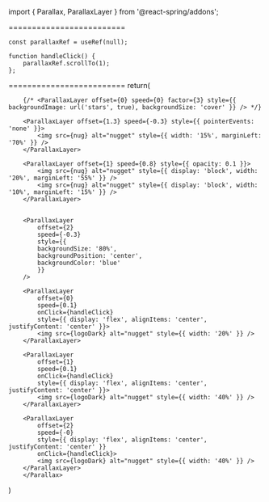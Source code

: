 import { Parallax, ParallaxLayer } from '@react-spring/addons';

=========================
    
    const parallaxRef = useRef(null);

    function handleClick() {
        parallaxRef.scrollTo(1);
    };

=========================
return(
<!-- <div className="parallax-container">
        <Parallax ref={props.parallaxRef}>
        <ParallaxLayer offset={1} speed={1} style={{ backgroundColor: '#57EE89' }} />
        <ParallaxLayer offset={2} speed={1} style={{ backgroundColor: '#87BCDE' }} /> -->

        {/* <ParallaxLayer offset={0} speed={0} factor={3} style={{ backgroundImage: url('stars', true), backgroundSize: 'cover' }} /> */}

        <ParallaxLayer offset={1.3} speed={-0.3} style={{ pointerEvents: 'none' }}>
            <img src={nug} alt="nugget" style={{ width: '15%', marginLeft: '70%' }} />
        </ParallaxLayer>

        <ParallaxLayer offset={1} speed={0.8} style={{ opacity: 0.1 }}>
            <img src={nug} alt="nugget" style={{ display: 'block', width: '20%', marginLeft: '55%' }} />
            <img src={nug} alt="nugget" style={{ display: 'block', width: '10%', marginLeft: '15%' }} />
        </ParallaxLayer>


        <ParallaxLayer
            offset={2}
            speed={-0.3}
            style={{
            backgroundSize: '80%',
            backgroundPosition: 'center',
            backgroundColor: 'blue'
            }}
        />

        <ParallaxLayer
            offset={0}
            speed={0.1}
            onClick={handleClick}
            style={{ display: 'flex', alignItems: 'center', justifyContent: 'center' }}>
            <img src={logoDark} alt="nugget" style={{ width: '20%' }} />
        </ParallaxLayer>

        <ParallaxLayer
            offset={1}
            speed={0.1}
            onClick={handleClick}
            style={{ display: 'flex', alignItems: 'center', justifyContent: 'center' }}>
            <img src={logoDark} alt="nugget" style={{ width: '40%' }} />
        </ParallaxLayer>

        <ParallaxLayer
            offset={2}
            speed={-0}
            style={{ display: 'flex', alignItems: 'center', justifyContent: 'center' }}
            onClick={handleClick}>
            <img src={logoDark} alt="nugget" style={{ width: '40%' }} />
        </ParallaxLayer>
        </Parallax>
)